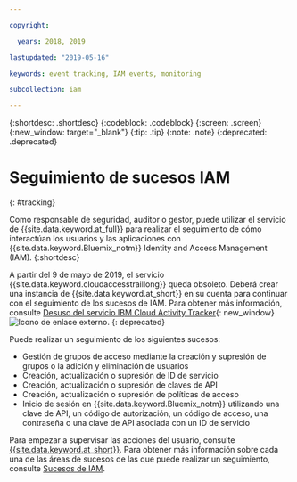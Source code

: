 ```yaml
---

copyright:

  years: 2018, 2019

lastupdated: "2019-05-16"

keywords: event tracking, IAM events, monitoring

subcollection: iam

---
```


{:shortdesc: .shortdesc}
{:codeblock: .codeblock}
{:screen: .screen}
{:new_window: target="_blank"}
{:tip: .tip}
{:note: .note}
{:deprecated: .deprecated}

# Seguimiento de sucesos IAM
{: #tracking}

Como responsable de seguridad, auditor o gestor, puede utilizar el servicio de {{site.data.keyword.at_full}} para realizar el seguimiento de cómo interactúan los usuarios y las aplicaciones con {{site.data.keyword.Bluemix_notm}} Identity and Access Management (IAM).
{:shortdesc}

A partir del 9 de mayo de 2019, el servicio {{site.data.keyword.cloudaccesstraillong}} queda obsoleto. Deberá crear una instancia de {{site.data.keyword.at_short}} en su cuenta para continuar con el seguimiento de los sucesos de IAM. Para obtener más información, consulte [Desuso del servicio IBM Cloud Activity Tracker](https://www.ibm.com/blogs/bluemix/2019/04/deprecating-ibm-cloud-activity-tracker/){: new_window} ![Icono de enlace externo](../icons/launch-glyph.svg "Icono de enlace externo").
{: deprecated}

Puede realizar un seguimiento de los siguientes sucesos:

* Gestión de grupos de acceso mediante la creación y supresión de grupos o la adición y eliminación de usuarios
* Creación, actualización o supresión de ID de servicio
* Creación, actualización o supresión de claves de API
* Creación, actualización o supresión de políticas de acceso
* Inicio de sesión en {{site.data.keyword.Bluemix_notm}} utilizando una clave de API, un código de autorización, un código de acceso, una contraseña o una clave de API asociada con un ID de servicio

Para empezar a supervisar las acciones del usuario, consulte [{{site.data.keyword.at_short}}](/docs/services/Activity-Tracker-with-LogDNA?topic=logdnaat-getting-started#getting-started). Para obtener más información sobre cada una de las áreas de sucesos de las que puede realizar un seguimiento, consulte [Sucesos de IAM](/docs/services/Activity-Tracker-with-LogDNA?topic=logdnaat-at_events_iam).
